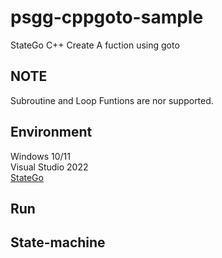 # psgg-cppgoto-sample
StateGo C++ Create A fuction using goto 

## NOTE
Subroutine and Loop Funtions are nor supported.

## Environment
Windows 10/11 <br> 
Visual Studio 2022 <br>
[StateGo](https://statego.programanic.com/index-e.html)

## Run


## State-machine


